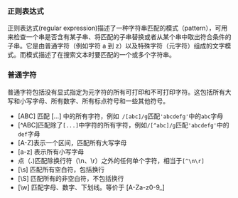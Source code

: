 ### 正则表达式 

正则表达式(regular expression)描述了一种字符串匹配的模式（pattern），可用来检查一个串是否含有某子串、将匹配的子串替换或者从某个串中取出符合条件的子串。它是由普通字符（例如字符 a 到 z）以及特殊字符（元字符）组成的文字模式。而模式描述了在搜索文本时要匹配的一个或多个字符串。

### 普通字符

普通字符包括没有显式指定为元字符的所有可打印和不可打印字符。这包括所有大写和小写字母、所有数字、所有标点符号和一些其他符号。

- [ABC] 匹配 [...] 中的所有字符，例如` /[abc]/g`匹配`'abcdefg'`中的`abc`字母
- [^ABC]匹配除了`[...]`中字符的所有字符，例如`/[^abc]/g`匹配`'abcdefg'`中的`def`字母
- [A-Z]表示一个区间，匹配所有大写字母
- [a-z] 表示所有小写字母
- 点（**.**)匹配除换行符（\n、\r）之外的任何单个字符，相当于`[^\n\r]`
- [\s] 匹配所有空白符，包括换行
- [\S] 匹配所有的非空白符，不包括换行
- [\w] 匹配字母、数字、下划线。等价于 [A-Za-z0-9_]